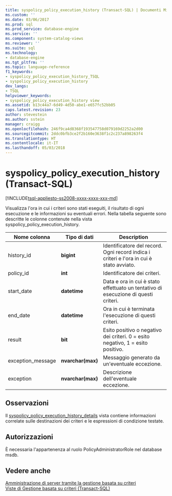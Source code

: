 ```yaml
---
title: syspolicy_policy_execution_history (Transact-SQL) | Documenti Microsoft
ms.custom: ''
ms.date: 03/06/2017
ms.prod: sql
ms.prod_service: database-engine
ms.service: ''
ms.component: system-catalog-views
ms.reviewer: ''
ms.suite: sql
ms.technology:
- database-engine
ms.tgt_pltfrm: ''
ms.topic: language-reference
f1_keywords:
- syspolicy_policy_execution_history_TSQL
- syspolicy_policy_execution_history
dev_langs:
- TSQL
helpviewer_keywords:
- syspolicy_policy_execution_history view
ms.assetid: b13c44a7-6d49-4d50-abe1-e657fc52bb05
caps.latest.revision: 23
author: stevestein
ms.author: sstein
manager: craigg
ms.openlocfilehash: 246f9ca4d8368f193547758d079169d2252a2d00
ms.sourcegitcommit: 2ddc0bfb3ce2f2b160e3638f1c2c237a898263f4
ms.translationtype: HT
ms.contentlocale: it-IT
ms.lasthandoff: 05/03/2018
---
```

# <a name="syspolicypolicyexecutionhistory-transact-sql"></a>syspolicy_policy_execution_history (Transact-SQL)
[!INCLUDE[tsql-appliesto-ss2008-xxxx-xxxx-xxx-md](../../includes/tsql-appliesto-ss2008-xxxx-xxxx-xxx-md.md)]

  Visualizza l'ora in cui i criteri sono stati eseguiti, il risultato di ogni esecuzione e le informazioni su eventuali errori. Nella tabella seguente sono descritte le colonne contenute nella vista syspolicy_policy_execution_history.  
  
|Nome colonna|Tipo di dati|Description|  
|-----------------|---------------|-----------------|  
|history_id|**bigint**|Identificatore del record. Ogni record indica i criteri e l'ora in cui è stato avviato.|  
|policy_id|**int**|Identificatore dei criteri.|  
|start_date|**datetime**|Data e ora in cui è stato effettuato un tentativo di esecuzione di questi criteri.|  
|end_date|**datetime**|Ora in cui è terminata l'esecuzione di questi criteri.|  
|result|**bit**|Esito positivo o negativo dei criteri. 0 = esito negativo, 1 = esito positivo.|  
|exception_message|**nvarchar(max)**|Messaggio generato da un'eventuale eccezione.|  
|exception|**nvarchar(max)**|Descrizione dell'eventuale eccezione.|  
  
## <a name="remarks"></a>Osservazioni  
 Il [syspolicy_policy_execution_history_details](../../relational-databases/system-catalog-views/syspolicy-policy-execution-history-details-transact-sql.md) vista contiene informazioni correlate sulle destinazioni dei criteri e le espressioni di condizione testate.  
  
## <a name="permissions"></a>Autorizzazioni  
 È necessaria l'appartenenza al ruolo PolicyAdministratorRole nel database msdb.  
  
## <a name="see-also"></a>Vedere anche  
 [Amministrazione di server tramite la gestione basata su criteri](../../relational-databases/policy-based-management/administer-servers-by-using-policy-based-management.md)   
 [Viste di Gestione basata su criteri &#40;Transact-SQL&#41;](../../relational-databases/system-catalog-views/policy-based-management-views-transact-sql.md)  
  
  
